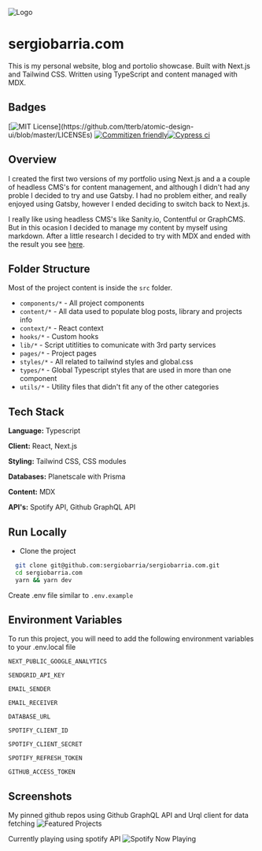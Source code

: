 
![Logo](https://res.cloudinary.com/sbarria-dev/image/upload/v1642399893/sergiobarria/repo/sergiobarria.com-cover-3_1_mvekdi.png)


# sergiobarria.com

This is my personal website, blog and portolio showcase. Built with Next.js and Tailwind CSS. Written using TypeScript and content managed with MDX.




## Badges

[![MIT License](https://img.shields.io/apm/l/atomic-design-ui.svg?)](https://github.com/tterb/atomic-design-ui/blob/master/LICENSEs) [![Commitizen friendly](https://img.shields.io/badge/commitizen-friendly-brightgreen.svg)](http://commitizen.github.io/cz-cli/)[![Cypress ci](https://github.com/sergiobarria/sergiobarria.com/actions/workflows/cypress.yml/badge.svg?branch=main)](https://github.com/sergiobarria/sergiobarria.com/actions/workflows/cypress.yml)

## Overview

I created the first two versions of my portfolio using Next.js and a a couple of headless CMS's for content management, and although I didn't had any proble I decided to try and use Gatsby. I had no problem either, and really enjoyed using Gatsby, however I ended deciding to switch back to Next.js.

I really like using headless CMS's like Sanity.io, Contentful or GraphCMS. But in this ocasion I decided to manage my content by myself using markdown. After a little research I decided to try with MDX and ended with the result you see [here](https://www.sergiobarria.com/).

## Folder Structure

Most of the project content is inside the `src` folder.

- `components/*` - All project components
- `content/*` - All data used to populate blog posts, library and projects info
- `context/*` - React context
- `hooks/*` - Custom hooks
- `lib/*` - Script utitlities to comunicate with 3rd party services
- `pages/*` - Project pages
- `styles/*` - All related to tailwind styles and global.css
- `types/*` - Global Typescript styles that are used in more than one component
- `utils/*` - Utility files that didn't fit any of the other categories


## Tech Stack

**Language:** Typescript

**Client:** React, Next.js

**Styling:** Tailwind CSS, CSS modules

**Databases:** Planetscale with Prisma

**Content:** MDX

**API's:** Spotify API, Github GraphQL API


## Run Locally

- Clone the project

```bash
  git clone git@github.com:sergiobarria/sergiobarria.com.git
  cd sergiobarria.com
  yarn && yarn dev
```

Create .env file similar to `.env.example`



## Environment Variables

To run this project, you will need to add the following environment variables to your .env.local file

`NEXT_PUBLIC_GOOGLE_ANALYTICS`

`SENDGRID_API_KEY`

`EMAIL_SENDER`

`EMAIL_RECEIVER`

`DATABASE_URL`

`SPOTIFY_CLIENT_ID`

`SPOTIFY_CLIENT_SECRET`

`SPOTIFY_REFRESH_TOKEN`

`GITHUB_ACCESS_TOKEN`


## Screenshots

My pinned github repos using Github GraphQL API and Urql client for data fetching
![Featured Projects](https://res.cloudinary.com/sbarria-dev/image/upload/v1642280532/sergiobarria/repo/featured_projects_ltdrog.png)

Currently playing using spotify API
![Spotify Now Playing](https://res.cloudinary.com/sbarria-dev/image/upload/v1642280643/sergiobarria/repo/spotify_now_playing_nae3rq.png)
